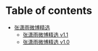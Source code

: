 # Table of contents

* [张潇雨微博精选](README.md)
  * [张潇雨微博精选 v1.1](v/v1.1.md)
  * [张潇雨微博精选 v1.0](v/1.0.md)
